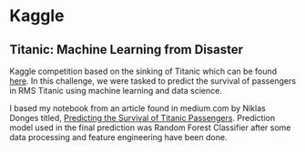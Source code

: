 # Kaggle
## Titanic: Machine Learning from Disaster

Kaggle competition based on the sinking of Titanic which can be found [here](https://www.kaggle.com/c/titanic). In this challenge, we were tasked to predict the survival of passengers in RMS Titanic using machine learning and data science. 

I based my notebook from an article found in medium.com by Niklas Donges titled, [Predicting the Survival of Titanic Passengers](https://towardsdatascience.com/predicting-the-survival-of-titanic-passengers-30870ccc7e8). Prediction model used in the final prediction was Random Forest Classifier after some data processing and feature engineering have been done. 
